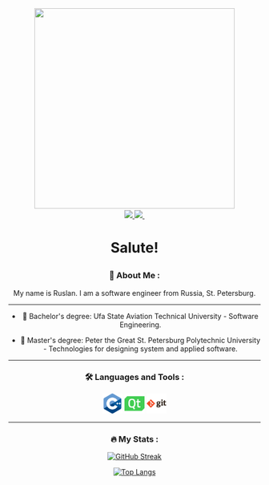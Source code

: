 <div id="header" align="center">
  <img src="https://i.giphy.com/media/v1.Y2lkPTc5MGI3NjExM3AwaG1sejJhOWJtenFlcTdiazJwNDFuN2dwaXA0ZGQwbGtkb3ZhOCZlcD12MV9pbnRlcm5hbF9naWZfYnlfaWQmY3Q9Zw/4ilFRqgbzbx4c/giphy.gif" width="400" height="400"/>
</div>

<div id="badges" align="center">
  
  <a href="https://t.me/trustTheG6d">
    <img src="https://img.shields.io/badge/Telegram-blue?logo=Telegram&logoColor=white&style=appveyor" />
  </a>
  
  <a href="https://steamcommunity.com/id/trustthegod/">
    <img src="https://img.shields.io/badge/Steam-black?logo=Steam&logoColor=white&style=appveyor" />
  </a>
  
  <img src="https://komarev.com/ghpvc/?username=gh6styAWP&style=circle&color=red" alt=""  />
  
  <h1>
  
  Salute! 
</h1>

### :cowboy_hat_face: About Me :
My name is Ruslan.
I am a software engineer from Russia, St. Petersburg.

---

- :black_heart: Bachelor's degree: Ufa State Aviation Technical University - Software Engineering.

- :black_heart: Master's degree: Peter the Great St. Petersburg Polytechnic University - Technologies for designing system and applied software.

---

### :hammer_and_wrench: Languages and Tools :
<div>
  <img src="https://github.com/devicons/devicon/blob/master/icons/cplusplus/cplusplus-original.svg" title="Git" **alt="Git" width="40" height="40"/>
  <img src="https://github.com/devicons/devicon/blob/master/icons/qt/qt-original.svg" title="Git" **alt="Git" width="40" height="40"/>
  <img src="https://github.com/devicons/devicon/blob/master/icons/git/git-original-wordmark.svg" title="Git" **alt="Git" width="40" height="40"/>
</div>

---

### :fire: My Stats :
[![GitHub Streak](https://github-readme-streak-stats.herokuapp.com?user=gh6styAWP&theme=neon-dark&exclude_days=Sun)](https://git.io/streak-stats)

[![Top Langs](https://github-readme-stats.vercel.app/api/top-langs/?username=gh6styAWP&layout=compact&theme=vision-friendly-dark)](https://github.com/anuraghazra/github-readme-stats)

</div>




